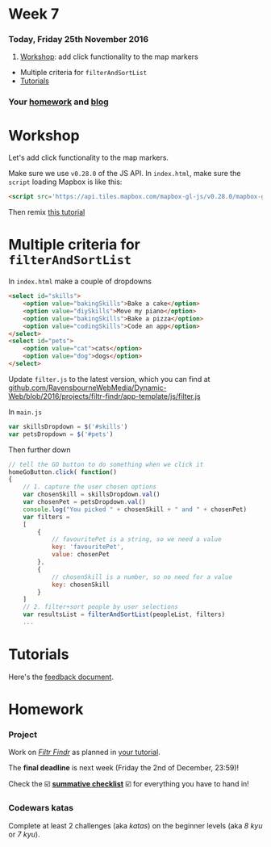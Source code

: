 # Week 7

### Today, Friday 25th November 2016

1. [Workshop](#workshop): add click functionality to the map markers 
* Multiple criteria for `filterAndSortList`
* [Tutorials](#tutorials)

### Your [homework](#homework) and [blog](#blog)


# Workshop

Let's add click functionality to the map markers.

Make sure we use `v0.28.0` of the JS API. In `index.html`, make sure the `script` loading Mapbox is like this:
```html
<script src='https://api.tiles.mapbox.com/mapbox-gl-js/v0.28.0/mapbox-gl.js'></script>
```

Then remix [this tutorial](https://www.mapbox.com/mapbox-gl-js/example/set-popup) 


# Multiple criteria for `filterAndSortList`

In `index.html` make a couple of dropdowns

```html
<select id="skills">
	<option value="bakingSkills">Bake a cake</option>
    <option value="diySkills">Move my piano</option>
    <option value="bakingSkills">Bake a pizza</option>
    <option value="codingSkills">Code an app</option>
</select>
<select id="pets">
	<option value="cat">cats</option>
    <option value="dog">dogs</option>
</select>
```

Update `filter.js` to the latest version, which you can find at [github.com/RavensbourneWebMedia/Dynamic-Web/blob/2016/projects/filtr-findr/app-template/js/filter.js](https://github.com/RavensbourneWebMedia/Dynamic-Web/blob/2016/projects/filtr-findr/app-template/js/filter.js)

In `main.js`

```js
var skillsDropdown = $('#skills')
var petsDropdown = $('#pets')
```

Then further down

```js
// tell the GO button to do something when we click it
homeGoButton.click( function()
{   
    // 1. capture the user chosen options
    var chosenSkill = skillsDropdown.val()
    var chosenPet = petsDropdown.val()
    console.log("You picked " + chosenSkill + " and " + chosenPet)
    var filters = 
    [
        {
            // favouritePet is a string, so we need a value
            key: 'favouritePet',
            value: chosenPet
        },
        {
            // chosenSkill is a number, so no need for a value
            key: chosenSkill
        }
    ]
    // 2. filter+sort people by user selections
    var resultsList = filterAndSortList(peopleList, filters)
	...
```	


# Tutorials

Here's the [feedback document](https://docs.google.com/document/d/1EhDq-ly8zI0UmBy83ZzOyYXjSjiu77nBVCTj6yBtZaE/edit#heading=h.2ruq2spchq1t).


# Homework

### Project

Work on [*Filtr Findr*](../../projects/filtr-findr) as planned in [your tutorial](https://docs.google.com/document/d/1EhDq-ly8zI0UmBy83ZzOyYXjSjiu77nBVCTj6yBtZaE/edit#heading=h.2ruq2spchq1t).

The **final deadline** is next week (Friday the 2nd of December, 23:59)!

Check the :ballot_box_with_check: [**summative checklist**](../08/#checklist) :ballot_box_with_check: for everything you have to hand in!

### Codewars katas

Complete at least 2 challenges (aka *katas*) on the beginner levels (aka *8 kyu* or *7 kyu*).